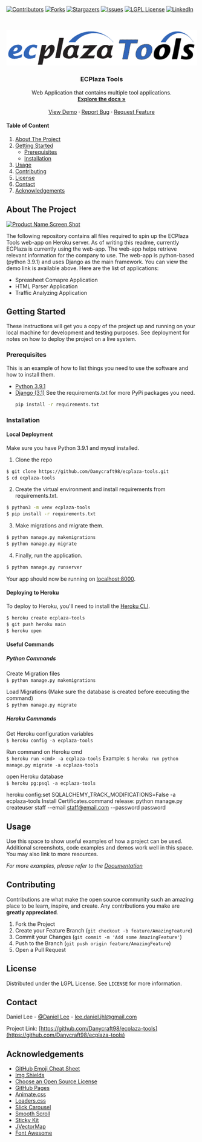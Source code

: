 <!--
*** Thanks for checking out the Best-README-Template. If you have a suggestion
*** that would make this better, please fork the repo and create a pull request
*** or simply open an issue with the tag "enhancement".
*** Thanks again! Now go create something AMAZING! :D
-->



<!-- PROJECT SHIELDS -->
<!--
*** I'm using markdown "reference style" links for readability.
*** Reference links are enclosed in brackets [ ] instead of parentheses ( ).
*** See the bottom of this document for the declaration of the reference variables
*** for contributors-url, forks-url, etc. This is an optional, concise syntax you may use.
*** https://www.markdownguide.org/basic-syntax/#reference-style-links
-->
[![Contributors][contributors-shield]][contributors-url]
[![Forks][forks-shield]][forks-url]
[![Stargazers][stars-shield]][stars-url]
[![Issues][issues-shield]][issues-url]
[![LGPL License][license-shield]][license-url]
[![LinkedIn][linkedin-shield]][linkedin-url]



<br />
<p align="center">
  <a href="https://github.com/Danycraft98/ecplaza-tools">
    <img src="ECPlazaTools/static/images/logo.png" alt="Logo">
  </a>

  <h3 align="center">ECPlaza Tools</h3>

  <p align="center">
    Web Application that contains multiple tool applications.
    <br />
    <a href="https://github.com/Danycraft98/ecplaza-tools/wiki"><strong>Explore the docs »</strong></a>
    <br />
    <br />
    <a href="https://ecplaza-tools.herokuapp.com/">View Demo</a>
    ·
    <a href="https://github.com/Danycraft98/ecplaza-tools/issues">Report Bug</a>
    ·
    <a href="https://github.com/Danycraft98/ecplaza-tools/issues">Request Feature</a>
  </p>
</p>

<!-- TABLE OF CONTENTS -->
#### Table of Content
1. [About The Project](#about-the-project)
2. [Getting Started](#getting-started)
   * [Prerequisites](#prerequisites)
   * [Installation](#installation)
3. [Usage](#usage)
4. [Contributing](#contributing)
5. [License](#license)
6. [Contact](#contact)
7. [Acknowledgements](#acknowledgements)


<!-- ABOUT THE PROJECT -->
## About The Project

[![Product Name Screen Shot][product-screenshot]](https://example.com)

The following repository contains all files required to spin up the ECPlaza Tools web-app on Heroku server. As of writing this readme, currently ECPlaza is currently using the web-app. The web-app helps retrieve relevant information for the company to use. The web-app is python-based (python 3.9.1) and uses Django as the main framework. You can view the demo link is available above. Here are the list of applications:


* Spreasheet Comapre Application
* HTML Parser Application
* Traffic Analyzing Application


<!-- GETTING STARTED -->
## Getting Started

These instructions will get you a copy of the project up and running on your local machine for development and testing purposes. See deployment for notes on how to deploy the project on a live system.

### Prerequisites

This is an example of how to list things you need to use the software and how to install them.
* [Python 3.9.1](https://python.org/)
* [Django (3.1)](https://www.djangoproject.com/)
See the requirements.txt for more PyPi packages you need.
  ```sh
  pip install -r requirements.txt
  ```

### Installation

#### Local Deployment
Make sure you have Python 3.9.1 and mysql installed. 

1. Clone the repo
```sh
$ git clone https://github.com/Danycraft98/ecplaza-tools.git
$ cd ecplaza-tools
```
2. Create the virtual environment and install requirements from requirements.txt.
```sh
$ python3 -m venv ecplaza-tools
$ pip install -r requirements.txt
```
3. Make migrations and migrate them.
```sh
$ python manage.py makemigrations
$ python manage.py migrate
```
4. Finally, run the application.
```sh
$ python manage.py runserver
```

Your app should now be running on [localhost:8000](http://localhost:8000/).


#### Deploying to Heroku

To deploy to Heroku, you'll need to install the [Heroku CLI](https://devcenter.heroku.com/articles/heroku-cli).

```sh
$ heroku create ecplaza-tools
$ git push heroku main
$ heroku open
```


#### Useful Commands
##### Python Commands
Create Migration files<br/>
`$ python manage.py makemigrations`

Load Migrations (Make sure the database is created before executing the command)<br/>
`$ python manage.py migrate`

##### Heroku Commands
Get Heroku configuration variables<br/>
`$ heroku config -a ecplaza-tools`

Run command on Heroku cmd<br/>
`$ heroku run <cmd> -a ecplaza-tools`
Example: `$ heroku run python manage.py migrate -a ecplaza-tools`

open Heroku database<br/>
`$ heroku pg:psql -a ecplaza-tools`


heroku config:set SQLALCHEMY_TRACK_MODIFICATIONS=False -a ecplaza-tools
Install Certificates.command
release: python manage.py createuser staff --email staff@email.com --password password


<!-- USAGE EXAMPLES -->
## Usage

Use this space to show useful examples of how a project can be used. Additional screenshots, code examples and demos work well in this space. You may also link to more resources.

_For more examples, please refer to the [Documentation](https://github.com/Danycraft98/ecplaza-tools/wiki)_



<!-- CONTRIBUTING -->
## Contributing

Contributions are what make the open source community such an amazing place to be learn, inspire, and create. Any contributions you make are **greatly appreciated**.

1. Fork the Project
2. Create your Feature Branch (`git checkout -b feature/AmazingFeature`)
3. Commit your Changes (`git commit -m 'Add some AmazingFeature'`)
4. Push to the Branch (`git push origin feature/AmazingFeature`)
5. Open a Pull Request



<!-- LICENSE -->
## License

Distributed under the LGPL License. See `LICENSE` for more information.



<!-- CONTACT -->
## Contact

Daniel Lee - [@Daniel Lee](https://www.linkedin.com/in/daniel-lee-jhl/) - lee.daniel.jhl@gmail.com

Project Link: [https://github.com/Danycraft98/ecplaza-tools](https://github.com/Danycraft98/ecplaza-tools)



<!-- ACKNOWLEDGEMENTS -->
## Acknowledgements
* [GitHub Emoji Cheat Sheet](https://www.webpagefx.com/tools/emoji-cheat-sheet)
* [Img Shields](https://shields.io)
* [Choose an Open Source License](https://choosealicense.com)
* [GitHub Pages](https://pages.github.com)
* [Animate.css](https://daneden.github.io/animate.css)
* [Loaders.css](https://connoratherton.com/loaders)
* [Slick Carousel](https://kenwheeler.github.io/slick)
* [Smooth Scroll](https://github.com/cferdinandi/smooth-scroll)
* [Sticky Kit](http://leafo.net/sticky-kit)
* [JVectorMap](http://jvectormap.com)
* [Font Awesome](https://fontawesome.com)





<!-- MARKDOWN LINKS & IMAGES -->
<!-- https://www.markdownguide.org/basic-syntax/#reference-style-links -->
[logo-uri]: ECPlazaTools/static/images/logo.png
[contributors-shield]: https://img.shields.io/github/contributors/Danycraft98/ecplaza-tools.svg?style=for-the-badge
[contributors-url]: https://github.com/Danycraft98/ecplaza-tools/graphs/contributors
[forks-shield]: https://img.shields.io/github/forks/Danycraft98/ecplaza-tools.svg?style=for-the-badge
[forks-url]: https://github.com/Danycraft98/ecplaza-tools/network/members
[stars-shield]: https://img.shields.io/github/stars/Danycraft98/ecplaza-tools.svg?style=for-the-badge
[stars-url]: https://github.com/Danycraft98/ecplaza-tools/stargazers
[issues-shield]: https://img.shields.io/github/issues/Danycraft98/ecplaza-tools.svg?style=for-the-badge
[issues-url]: https://github.com/Danycraft98/ecplaza-tools/issues
[license-shield]: https://img.shields.io/github/license/Danycraft98/ecplaza-tools.svg?style=for-the-badge
[license-url]: https://github.com/Danycraft98/ecplaza-tools/blob/master/LICENSE.txt
[linkedin-shield]: https://img.shields.io/badge/-LinkedIn-black.svg?style=for-the-badge&logo=linkedin&colorB=555
[linkedin-url]: https://www.linkedin.com/in/daniel-lee-jhl/
[product-screenshot]: images/screenshot.png
